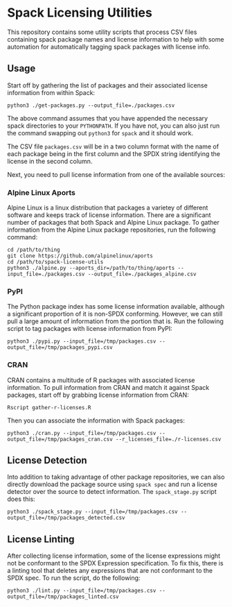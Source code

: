 # Spack Licensing Utilities

This repository contains some utility scripts that process CSV files containing
spack package names and license information to help with some automation
for automatically tagging spack packages with license info.

## Usage

Start off by gathering the list of packages and their associated license
information from within Spack:

```shell
python3 ./get-packages.py --output_file=./packages.csv
```

The above command assumes that you have appended the necessary spack
directories to your `PYTHONPATH`. If you have not, you can also just run the
command swapping out `python3` for `spack` and it should work.

The CSV file `packages.csv` will be in a two column format with the name of
each package being in the first column and the SPDX string identifying the
license in the second column.

Next, you need to pull license information from one of the available sources:

### Alpine Linux Aports

Alpine Linux is a linux distribution that packages a varietey of different
software and keeps track of license information. There are a significant
number of packages that both Spack and Alpine Linux package. To gather
information from the Alpine Linux package repositories, run the following
command:

```shell
cd /path/to/thing
git clone https://github.com/alpinelinux/aports
cd /path/to/spack-license-utils
python3 ./alpine.py --aports_dir=/path/to/thing/aports --input_file=./packages.csv --output_file=./packages_alpine.csv
```

### PyPI

The Python package index has some license information available, although
a significant proportion of it is non-SPDX conforming. However, we can still
pull a large amount of information from the portion that is. Run the following
script to tag packages with license information from PyPI:

```shell
python3 ./pypi.py --input_file=/tmp/packages.csv --output_file=/tmp/packages_pypi.csv
```

### CRAN

CRAN contains a multitude of R packages with associated license information.
To pull information from CRAN and match it against Spack packages, start off
by grabbing license information from CRAN:

```shell
Rscript gather-r-licenses.R
```

Then you can associate the information with Spack packages:

```shell
python3 ./cran.py --input_file=/tmp/packages.csv --output_file=/tmp/packages_cran.csv --r_licenses_file=./r-licenses.csv
```

## License Detection

Into addition to taking advantage of other package repositories, we can also
directly download the package source using `spack spec` and run a license detector
over the source to detect information. The `spack_stage.py` script does this:

```shell
python3 ./spack_stage.py --input_file=/tmp/packages.csv --output_file=/tmp/packages_detected.csv
```

## License Linting

After collecting license information, some of the license expressions might not
be conformant to the SPDX Expression specification. To fix this, there is a linting
tool that deletes any expressions that are not conformant to the SPDX spec. To
run the script, do the following:

```shell
python3 ./lint.py --input_file=/tmp/packages.csv --output_file=/tmp/packages_linted.csv
```
